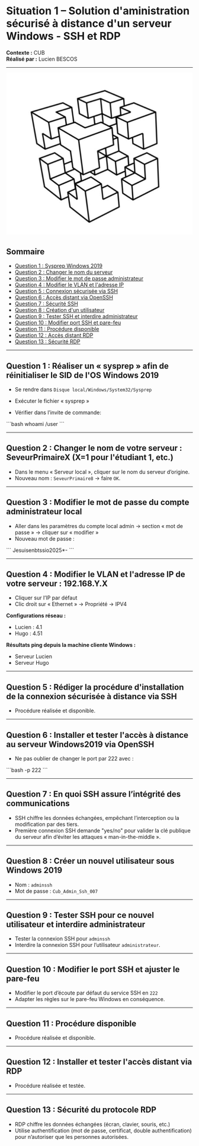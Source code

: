 # Situation 1 – Solution d'aministration sécurisé à distance d'un serveur Windows - SSH et RDP

**Contexte :** CUB  
**Réalisé par :** Lucien BESCOS  

---


![LogocUB](docs/medias/logocub.png)



## Sommaire

- [Question 1 : Sysprep Windows 2019](#question-1-réaliser-un-sysprep-afin-de-réinitialiser-le-sid-de-los-windows-2019)
- [Question 2 : Changer le nom du serveur](#question-2-changer-le-nom-de-votre-serveur-seveurprimairex-x1-pour-létudiant-1-etc)
- [Question 3 : Modifier le mot de passe administrateur](#question-3-modifier-le-mot-de-passe-du-compte-administrateur-local-pour-respecter-les-recommandations-de-lansi)
- [Question 4 : Modifier le VLAN et l'adresse IP](#question-4-modifier-le-vlan-et-ladresse-ip-de-votre-serveur-192168yx)
- [Question 5 : Connexion sécurisée via SSH](#question-5-rédiger-la-procédure-dinstallation-de-la-connexion-sécurisée-à-distance-via-ssh)
- [Question 6 : Accès distant via OpenSSH](#question-6-installer-et-tester-laccès-à-distance-au-serveur-windows2019-via-openssh)
- [Question 7 : Sécurité SSH](#question-7-en-quoi-lutilisation-du-protocole-ssh-permet-til-dassurer-une-intégrité-des-communications)
- [Question 8 : Création d'un utilisateur](#question-8-créer-un-nouvel-utilisateur-sous-windows-2019)
- [Question 9 : Tester SSH et interdire administrateur](#question-9-tester-la-connexion-ssh-pour-ce-nouvel-utilisateur-puis-interdire-une-connexion-ssh-avec-lutilisateur-administrateur)
- [Question 10 : Modifier port SSH et pare-feu](#question-10-modifier-le-port-découte-par-défaut-du-service-ssh-en-222-et-réaliser-les-modifications-sur-le-pare-feu-windows-en-conséquences)
- [Question 11 : Procédure disponible](#question-11-procédure-réalisée-et-disponible)
- [Question 12 : Accès distant RDP](#question-12-installer-et-tester-laccès-à-distance-au-serveur-windows2019-via-le-protocole-rdp)
- [Question 13 : Sécurité RDP](#question-13-en-quoi-le-protocole-rdp-permet-dassurer-une-gestion-sécurisée-du-bureau-à-distance)

---

## Question 1 : Réaliser un « sysprep » afin de réinitialiser le SID de l'OS Windows 2019

- Se rendre dans `Disque local/Windows/System32/Sysprep`



- Exécuter le fichier « sysprep »  
- Vérifier dans l’invite de commande:

\`\`\`bash
whoami /user
\`\`\`

---

## Question 2 : Changer le nom de votre serveur : SeveurPrimaireX (X=1 pour l'étudiant 1, etc.)

- Dans le menu « Serveur local », cliquer sur le nom du serveur d’origine.  
- Nouveau nom : `SeveurPrimaire8` → faire `OK`.

---

## Question 3 : Modifier le mot de passe du compte administrateur local

- Aller dans les paramètres du compte local admin → section « mot de passe » → cliquer sur « modifier »  
- Nouveau mot de passe :  

\`\`\`
Jesuisenbtssio2025*-
\`\`\`

---

## Question 4 : Modifier le VLAN et l'adresse IP de votre serveur : 192.168.Y.X

- Cliquer sur l’IP par défaut  
- Clic droit sur « Ethernet » → Propriété → IPV4  

**Configurations réseau :**

- Lucien : 4.1  
- Hugo : 4.51  

**Résultats ping depuis la machine cliente Windows :**  

- Serveur Lucien  
- Serveur Hugo

---

## Question 5 : Rédiger la procédure d'installation de la connexion sécurisée à distance via SSH

- Procédure réalisée et disponible.

---

## Question 6 : Installer et tester l'accès à distance au serveur Windows2019 via OpenSSH

- Ne pas oublier de changer le port par 222 avec :  

\`\`\`bash
-p 222
\`\`\`

---

## Question 7 : En quoi SSH assure l’intégrité des communications

- SSH chiffre les données échangées, empêchant l’interception ou la modification par des tiers.  
- Première connexion SSH demande "yes/no" pour valider la clé publique du serveur afin d’éviter les attaques « man-in-the-middle ».  

---

## Question 8 : Créer un nouvel utilisateur sous Windows 2019

- Nom : `adminssh`  
- Mot de passe : `Cub_Admin_Ssh_007`

---

## Question 9 : Tester SSH pour ce nouvel utilisateur et interdire administrateur

- Tester la connexion SSH pour `adminssh`  
- Interdire la connexion SSH pour l’utilisateur `administrateur`.

---

## Question 10 : Modifier le port SSH et ajuster le pare-feu

- Modifier le port d’écoute par défaut du service SSH en `222`  
- Adapter les règles sur le pare-feu Windows en conséquence.

---

## Question 11 : Procédure disponible

- Procédure réalisée et disponible.

---

## Question 12 : Installer et tester l'accès distant via RDP

- Procédure réalisée et testée.

---

## Question 13 : Sécurité du protocole RDP

- RDP chiffre les données échangées (écran, clavier, souris, etc.)  
- Utilise authentification (mot de passe, certificat, double authentification) pour n’autoriser que les personnes autorisées.
